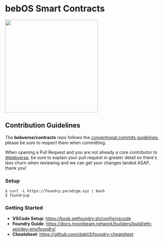 # bebOS Smart Contracts

<img src="https://i.imgur.com/4GgGyWY.png" width="300" />

## Contribution Guidelines

The **bebverse/contracts** repo follows the [conventional commits guidelines](https://www.conventionalcommits.org/en/v1.0.0/#summary), please be sure to respect them when committing.

When opening a Pull Request and you are not already a core contributor to [@bebverse](https://github.com/bebverse), be sure to explain your pull request in greater detail so there's less churn when reviewing and we can get your changes landed ASAP, thank you!

### Setup

```
$ curl -L https://foundry.paradigm.xyz | bash
$ foundryup
```

### Getting Started

- **VSCode Setup**: https://book.getfoundry.sh/config/vscode
- **Foundry Guide**: https://docs.moonbeam.network/builders/build/eth-api/dev-env/foundry/
- **Cheatsheet**: https://github.com/dabit3/foundry-cheatsheet
